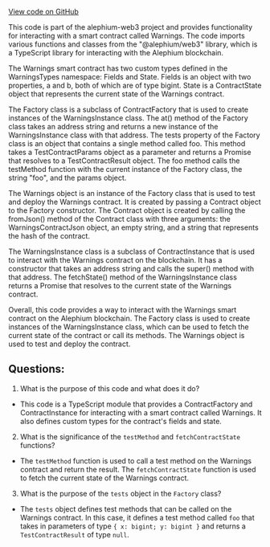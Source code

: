 [View code on GitHub](https://github.com/alephium/alephium-web3/artifacts/ts/Warnings.ts)

This code is part of the alephium-web3 project and provides functionality for interacting with a smart contract called Warnings. The code imports various functions and classes from the "@alephium/web3" library, which is a TypeScript library for interacting with the Alephium blockchain. 

The Warnings smart contract has two custom types defined in the WarningsTypes namespace: Fields and State. Fields is an object with two properties, a and b, both of which are of type bigint. State is a ContractState object that represents the current state of the Warnings contract.

The Factory class is a subclass of ContractFactory that is used to create instances of the WarningsInstance class. The at() method of the Factory class takes an address string and returns a new instance of the WarningsInstance class with that address. The tests property of the Factory class is an object that contains a single method called foo. This method takes a TestContractParams object as a parameter and returns a Promise that resolves to a TestContractResult object. The foo method calls the testMethod function with the current instance of the Factory class, the string "foo", and the params object.

The Warnings object is an instance of the Factory class that is used to test and deploy the Warnings contract. It is created by passing a Contract object to the Factory constructor. The Contract object is created by calling the fromJson() method of the Contract class with three arguments: the WarningsContractJson object, an empty string, and a string that represents the hash of the contract.

The WarningsInstance class is a subclass of ContractInstance that is used to interact with the Warnings contract on the blockchain. It has a constructor that takes an address string and calls the super() method with that address. The fetchState() method of the WarningsInstance class returns a Promise that resolves to the current state of the Warnings contract.

Overall, this code provides a way to interact with the Warnings smart contract on the Alephium blockchain. The Factory class is used to create instances of the WarningsInstance class, which can be used to fetch the current state of the contract or call its methods. The Warnings object is used to test and deploy the contract.
## Questions: 
 1. What is the purpose of this code and what does it do?
- This code is a TypeScript module that provides a ContractFactory and ContractInstance for interacting with a smart contract called Warnings. It also defines custom types for the contract's fields and state.

2. What is the significance of the `testMethod` and `fetchContractState` functions?
- The `testMethod` function is used to call a test method on the Warnings contract and return the result. The `fetchContractState` function is used to fetch the current state of the Warnings contract.

3. What is the purpose of the `tests` object in the `Factory` class?
- The `tests` object defines test methods that can be called on the Warnings contract. In this case, it defines a test method called `foo` that takes in parameters of type `{ x: bigint; y: bigint }` and returns a `TestContractResult` of type `null`.